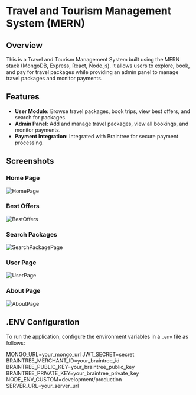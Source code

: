 # Travel and Tourism Management System (MERN)

## Overview

This is a Travel and Tourism Management System built using the MERN stack (MongoDB, Express, React, Node.js). It allows users to explore, book, and pay for travel packages while providing an admin panel to manage travel packages and monitor payments.

## Features

- **User Module:** Browse travel packages, book trips, view best offers, and search for packages.
- **Admin Panel:** Add and manage travel packages, view all bookings, and monitor payments.
- **Payment Integration:** Integrated with Braintree for secure payment processing.

## Screenshots

### Home Page
![HomePage](https://imagekit.io/tools/asset-public-link?detail=%7B%22name%22%3A%22Screenshot%202025-04-25%20172413.png%22%2C%22type%22%3A%22image%2Fpng%22%2C%22signedurl_expire%22%3A%222028-04-24T11%3A55%3A59.838Z%22%2C%22signedUrl%22%3A%22https%3A%2F%2Fmedia-hosting.imagekit.io%2F3999f062b87f467f%2FScreenshot%25202025-04-25%2520172413.png%3FExpires%3D1840190160%26Key-Pair-Id%3DK2ZIVPTIP2VGHC%26Signature%3DyBeMkQaWdlZSsblndNQldMY9BF6~AqiTU98wjNYxm~Ayj-pzcgVyV~HrO~QkTmk~V5ilLmOeCGz~YDaEzyypYXqXRyqYgGe3mcGjN2Pzze0OHofQ3zgL985Dz-HGP6uIbPB06rkVgDYA9wNP2iR9Qw1gISXEx9gUNPZrte7zQPx8PZnThVJreOrT3pszr5GAbfFwP8hYcEs4hu~0goo6Wdf5PtmSD4jdB3wudclgULDnkfIfY63FqCXXs8TOid8r3HE8hTSTWFTb99Wni3D5gA2EO~WxYF6TLi7koskQOQxTioVu4f8-F0r3~IU7yRo5a70RnGj~INLsyK4pXFjKpQ__%22%7D)

### Best Offers
![BestOffers](https://imagekit.io/tools/asset-public-link?detail=%7B%22name%22%3A%22Screenshot%202025-04-25%20172423.png%22%2C%22type%22%3A%22image%2Fpng%22%2C%22signedurl_expire%22%3A%222028-04-24T11%3A55%3A59.841Z%22%2C%22signedUrl%22%3A%22https%3A%2F%2Fmedia-hosting.imagekit.io%2F5a73dece500c4d26%2FScreenshot%25202025-04-25%2520172423.png%3FExpires%3D1840190160%26Key-Pair-Id%3DK2ZIVPTIP2VGHC%26Signature%3D0z4OL5WqDJ2nG55G82wSlZuYxBtOWA6IjeE2wIDkRLxp2UhiBaa7Cf~b5yP0oZN1xRmfSPRCkx6K7Smu4mZ~MLASMh5M~cgd40pu1UdJjgCv-cv54eD1Pk2QZYqZXojv1gSzycbC56-QxZok3PbYHZ~08xekkEmrPud~HC5oUF-9xWHUu9BMfkZe9NSgRpK1~C0URmOKvK0mZiqwfBjfohVlzrhclBdAHBida3nRwaASAtis2RGkJ4GhcTANz4YDSfr04GzQSBdS0q4H6B9uz8fAaf63J5JTviVLknwn3wHY0u-ECYjnshNC9D55G4r4nGdHjeu05bS2mRGTiBjPRQ__%22%7D)

### Search Packages
![SearchPackagePage](https://imagekit.io/tools/asset-public-link?detail=%7B%22name%22%3A%22Screenshot%202025-04-25%20172432.png%22%2C%22type%22%3A%22image%2Fpng%22%2C%22signedurl_expire%22%3A%222028-04-24T11%3A55%3A59.843Z%22%2C%22signedUrl%22%3A%22https%3A%2F%2Fmedia-hosting.imagekit.io%2F874f1fdaed624433%2FScreenshot%25202025-04-25%2520172432.png%3FExpires%3D1840190160%26Key-Pair-Id%3DK2ZIVPTIP2VGHC%26Signature%3DTta5ajQL7I-3hO8CNo5gPNEmrwUrr0YER2QSbPkXuImuyyK0DGkA7m2I4LiaO-46YXBFr~eyjRNO25uDiVJiUaf0CYg7atwH2nTwJsBU69MpyLHPLal2SgoJHkFBVCPSS3Yd~kI3D~IN1MBKkpXjaIjipBrADeXCA7kId-rQzFTiTsa94wHRkTIOurqb-vDp~khL1I9NhkrdHMTNOMwqSNT5QppjDd88em96ksuoJL01TL~z7OAQx2xFwy8DJxhgwf-S3uDn8yWQ~PQPADGzrMFvyL3yEU-FKi0fanV1Puhsb~Wl23FhB5Vn8H~OBTJ7u6a7xKwWs1vRjg2h9lwBOw__%22%7D)

### User Page
![UserPage](https://imagekit.io/tools/asset-public-link?detail=%7B%22name%22%3A%22Screenshot%202025-04-25%20172446.png%22%2C%22type%22%3A%22image%2Fpng%22%2C%22signedurl_expire%22%3A%222028-04-24T11%3A55%3A59.846Z%22%2C%22signedUrl%22%3A%22https%3A%2F%2Fmedia-hosting.imagekit.io%2F67a261df634a4a4a%2FScreenshot%25202025-04-25%2520172446.png%3FExpires%3D1840190160%26Key-Pair-Id%3DK2ZIVPTIP2VGHC%26Signature%3DKc4pjgJgdt97kcsk2KSsvHlSWfgJDyFTD847V9MPXetOZObCQA6aEHv8Phzf5N1S0GqlBj4s599EeaA-EB3DNelxwzI4Vc-2bdoW7P0Qs9VQ8xYyE3szih8402sx1HWGGB32WMHlxKcqI~oyd0j72hKNuBE3SJmO94ErvgT~OZlx7BjXeXtQqk6eGJwDr1C84mIt0QIosV6IiAxrn4VsWE471QL9kAXoCVFRFZKb7ua8m80umzUaGmqtVw~UviAkJi-wYyyaFQn9z0X4w~nj8zFD2AKmoWJubfwK~W6GZFKSjllVatYFUKFmR48AJvbL-HS0xbPoEmGQUv4tD5qrdA__%22%7D)

### About Page
![AboutPage](https://imagekit.io/tools/asset-public-link?detail=%7B%22name%22%3A%22Screenshot%202025-04-25%20172438.png%22%2C%22type%22%3A%22image%2Fpng%22%2C%22signedurl_expire%22%3A%222028-04-24T11%3A55%3A59.844Z%22%2C%22signedUrl%22%3A%22https%3A%2F%2Fmedia-hosting.imagekit.io%2F7ca020087b3b4f04%2FScreenshot%25202025-04-25%2520172438.png%3FExpires%3D1840190160%26Key-Pair-Id%3DK2ZIVPTIP2VGHC%26Signature%3DpzM-HRZltip0OiF0XM44G7px~3OfNlHQmYjNzPTQlFu0WR4x5dzvN8I6HOLaLjCJHv9N-jkOEj5bnKogfJjpetGsQ6QXrUOHx~DwVSqdHQbns3cK4lWp0Vu04xiyW5fhcuMAaIM7RqcqXB4dtiG8H5qmXTsL~tqCtJYcXHa6VKeMk5y2YWEZbA3qOJ1d6JJ-KwUXbc44j9uJfnUbaL1OTlpSLZAxowUxWPl4pPcLOW0aTclgv0qLDiQblMqqTijesG488jDJ-Z93mXxc9~31f6F8b5DEJgUpujGOlR7idPZPNvK4wo1myLigUFL-ZquxOX7rxO0YWO6tKE1N1FOWaQ__%22%7D)

## .ENV Configuration

To run the application, configure the environment variables in a `.env` file as follows:

MONGO_URL=your_mongo_url JWT_SECRET=secret 
BRAINTREE_MERCHANT_ID=your_braintree_id 
BRAINTREE_PUBLIC_KEY=your_braintree_public_key 
BRAINTREE_PRIVATE_KEY=your_braintree_private_key 
NODE_ENV_CUSTOM=development/production 
SERVER_URL=your_server_url